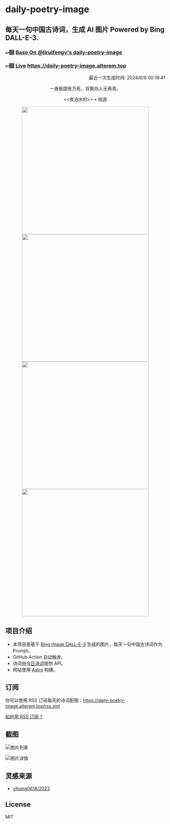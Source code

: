
# daily-poetry-image

## 每天一句中国古诗词，生成 AI 图片 Powered by Bing DALL-E-3.

### 👉🏽 [Base On @liruifengv's daily-poetry-image](https://github.com/liruifengv/daily-poetry-image)

### 👉🏽 [Live](https://daily-poetry-image.alterem.top/) https://daily-poetry-image.alterem.top

<p align="right">
  最近一次生成时间: 2024/6/8 00:19:41
</p>
<p align="center">
一身报国有万死，双鬓向人无再青。
</p>
<p align="center">
<<夜泊水村>> • 陆游
</p>
<p align="center">
<img src="https://tse3.mm.bing.net/th/id/OIG1.HFyoXL6Nakz2wHrrJDPs" height="400" width="400" />
<img src="https://tse2.mm.bing.net/th/id/OIG1.i.IrYbcRDQ2T0LZVY2s4" height="400" width="400" />
<img src="https://tse3.mm.bing.net/th/id/OIG1..o7B9iSxryjx24UM7DiL" height="400" width="400" />
<img src="https://tse4.mm.bing.net/th/id/OIG1.Bk3ZB1uJiDQvHmRUBnTS" height="400" width="400" />
</p>

## 项目介绍

-   本项目是基于 [Bing Image DALL-E-3](https://www.bing.com/images/create) 生成的图片，每天一句中国古诗词作为 Prompt。
-   GitHub Action 自动触发。
-   诗词由[今日诗词](https://www.jinrishici.com/)提供 API。
-   网站使用 [Astro](https://astro.build) 构建。

## 订阅

你可以使用 RSS 订阅每天的诗词配图：https://daily-poetry-image.alterem.top/rss.xml

[如何用 RSS 订阅？](https://zhuanlan.zhihu.com/p/55026716)

## 截图

![图片列表](./screenshots/Snipaste_2023-12-28_21-00-26.png)

![图片详情](./screenshots/Snipaste_2023-12-28_21-00-53.png)

## 灵感来源

-   [yihong0618/2023](https://github.com/yihong0618/2023)

## License

MIT
